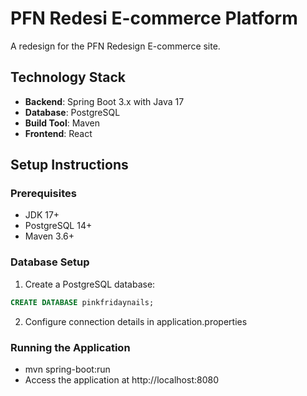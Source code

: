 # PFN Redesi E-commerce Platform

A redesign for the PFN Redesign E-commerce site.

## Technology Stack

- **Backend**: Spring Boot 3.x with Java 17
- **Database**: PostgreSQL
- **Build Tool**: Maven
- **Frontend**: React

## Setup Instructions

### Prerequisites
- JDK 17+
- PostgreSQL 14+
- Maven 3.6+

### Database Setup
1. Create a PostgreSQL database:
```sql
CREATE DATABASE pinkfridaynails;
```

2. Configure connection details in application.properties

### Running the Application
- mvn spring-boot:run
- Access the application at http://localhost:8080